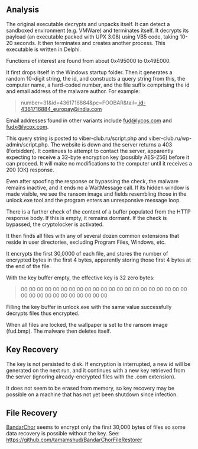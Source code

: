 Analysis
--------

The original executable decrypts and unpacks itself. It can detect a sandboxed environment (e.g. VMWare) and terminates itself. It decrypts its payload (an executable packed with UPX 3.08) using VB5 code, taking 10-20 seconds. It then terminates and creates another process. This executable is written in Delphi.

Functions of interest are found from about 0x495000 to 0x49E000.

It first drops itself in the Windows startup folder. Then it generates a random 10-digit string, the id, and constructs a query string from this, the computer name, a hard-coded number, and the file suffix comprising the id and email address of the malware author. For example:

> number=31&id=4361716884&pc=FOOBAR&tail=.id-4361716884_europay@india.com

Email addresses found in other variants include fud@lycos.com and fudx@lycox.com.

This query string is posted to viber-club.ru/script.php and viber-club.ru/wp-admin/script.php. The website is down and the server returns a 403 (Forbidden). It continues to attempt to contact the server, apparently expecting to receive a 32-byte encryption key (possibly AES-256) before it can proceed. It will make no modifications to the computer until it receives a 200 (OK) response.

Even after spoofing the response or bypassing the check, the malware remains inactive, and it ends no a WaitMessage call. If its hidden window is made visible, we see the ransom image and fields resembling those in the unlock.exe tool and the program enters an unresponsive message loop.

There is a further check of the content of a buffer populated from the HTTP response body. If this is empty, it remains dormant. If the check is bypassed, the cryptolocker is activated.

It then finds all files with any of several dozen common extensions that reside in user directories, excluding Program Files, Windows, etc.

It encrypts the first 30,0000 of each file, and stores the number of encrypted bytes in the first 4 bytes, apparently storing those first 4 bytes at the end of the file.

With the key buffer empty, the effective key is 32 zero bytes:

> 00 00 00 00 00 00 00 00 00 00 00 00 00 00 00 00 00 00 00 00 00 00 00 00 00 00 00 00 00 00 00 00

Filling the key buffer in unlock.exe with the same value successfully decrypts files thus encrypted.

When all files are locked, the wallpaper is set to the ransom image (fud.bmp). The malware then deletes itself.



Key Recovery
------------

The key is not persisted to disk. If encryption is interrupted, a new id will be generated on the next run, and it continues with a new key retrieved from the server (ignoring already-encrypted files with the .com extension).

It does not seem to be erased from memory, so key recovery may be possible on a machine that has not yet been shutdown since infection.


File Recovery
-------------

[BandarChor](https://www.f-secure.com/weblog/archives/00002795.html) seems to encrypt only the first 30,000 bytes of files so some data recovery is possible without the key. See: https://github.com/tamamshud/BandarChorFileRestorer
